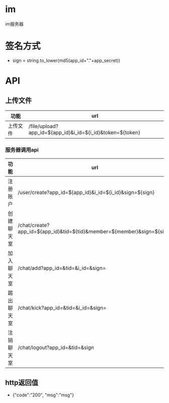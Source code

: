 # im

im服务器

# 签名方式
+ sign = string.to_lower(md5(app_id+"."+app_secret))

# API

## 上传文件
功能            | url
--------------- | ---------------------------------------------------------
上传文件        | /file/upload?app_id=${app_id}&i_id=${i_id}&token=${token}

### 服务器调用api
功能     | url
----------------| -----------------------------------------------------
注册账户        | /user/create?app_id=${app_id}&i_id=${i_id}&sign=${sign}
创建聊天室      | /chat/create?app_id=${app_id}&tid=${tid}&member=${member}&sign=${sign}
加入聊天室      | /chat/add?app_id=&tid=&i_id=&sign=
踢出聊天室      | /chat/kick?app_id=&tid=&i_id=&sign=
注销聊天室      | /chat/logout?app_id=&tid=&sign

## http返回值

+ {"code":"200", "msg":"msg"}
